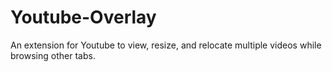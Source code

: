 # Youtube-Overlay
An extension for Youtube to view, resize, and relocate multiple videos while browsing other tabs.
